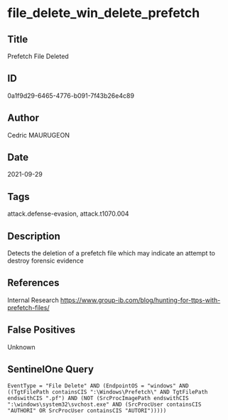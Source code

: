 # file_delete_win_delete_prefetch

## Title
Prefetch File Deleted

## ID
0a1f9d29-6465-4776-b091-7f43b26e4c89

## Author
Cedric MAURUGEON

## Date
2021-09-29

## Tags
attack.defense-evasion, attack.t1070.004

## Description
Detects the deletion of a prefetch file which may indicate an attempt to destroy forensic evidence

## References
Internal Research
https://www.group-ib.com/blog/hunting-for-ttps-with-prefetch-files/

## False Positives
Unknown

## SentinelOne Query
```
EventType = "File Delete" AND (EndpointOS = "windows" AND ((TgtFilePath containsCIS ":\Windows\Prefetch\" AND TgtFilePath endswithCIS ".pf") AND (NOT (SrcProcImagePath endswithCIS ":\windows\system32\svchost.exe" AND (SrcProcUser containsCIS "AUTHORI" OR SrcProcUser containsCIS "AUTORI")))))

```